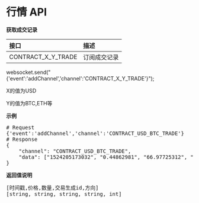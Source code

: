 # 行情 API #
**获取成交记录**

| 接口        	            |  描述         
|:------------------------- |:-------------
| CONTRACT_X_Y_TRADE  | 订阅成交记录
websocket.send("{'event':'addChannel','channel':'CONTRACT_X_Y_TRADE'}");

X的值为USD

Y的值为BTC,ETH等

**示例**
<pre>
# Request				
{'event':'addChannel','channel':'CONTRACT_USD_BTC_TRADE'}
# Response				
{
	"channel": "CONTRACT_USD_BTC_TRADE",
	"data": ["1524205173032", "0.44862981", "66.97725312", "754481753023397888", 1]
}
</pre>

**返回值说明**
<pre>
[时间戳,价格,数量,交易生成id,方向]
[string, string, string, string, int]
</pre>
